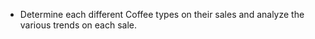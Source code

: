 - Determine each different Coffee types on their sales and analyze the various trends on each sale. 

